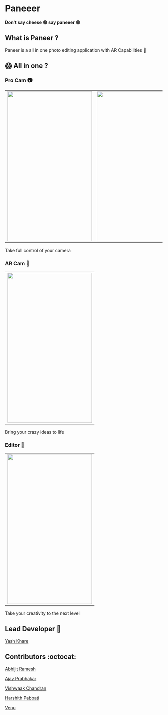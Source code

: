 # Paneeer
**Don't say cheese :grin: say paneeer :laughing:**

## What is Paneer ? 
Paneer is a all in one photo editing application with AR Capabilities 📸

## :scream: All in one ?
### Pro Cam :camera:
<table>
  <tr>
    <td><img src="https://user-images.githubusercontent.com/43090559/88478114-497f1a80-cf63-11ea-90ba-4f6ba011fb4f.jpeg" height = "480" width="270"></td>
    <td><img src="https://user-images.githubusercontent.com/43090559/88478203-d6c26f00-cf63-11ea-8b7c-fabc7cf5b749.jpeg" height = "480" width="270"></td>
  </tr>
</table>

Take full control of your camera
### 
### AR Cam :crystal_ball:
<table>
  <tr>
    <td><img src="https://user-images.githubusercontent.com/43090559/88478425-cd3a0680-cf65-11ea-9286-5d78ef961776.jpeg" height = "480" width="270"></td>
  </tr>
</table>

Bring your crazy ideas to life

### Editor :sunrise_over_mountains:
<table>
  <tr>
    <td><img src="https://user-images.githubusercontent.com/43090559/88478495-73860c00-cf66-11ea-97e1-ef13a75d4a8b.jpeg" height = "480" width="270"></td>
  </tr>
</table>

Take your creativity to the next level

## Lead Developer :brain:
[Yash Khare](https://github.com/yashk2000)
## Contributors :octocat:
[Abhijit Ramesh](https://github.com/abhijitramesh)

[Ajay Prabhakar](https://github.com/Chromicle)

[Vishwaak Chandran](https://github.com/Vishwaak)

[Harshith Pabbati](https://github.com/harshithpabbati)

[Venu](https://github.com/vchrombie)
